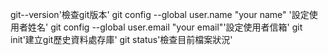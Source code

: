 git--version'檢查git版本'
git config --global user.name "your name" '設定使用者姓名'
git config --global user.email "your email"'設定使用者信箱'
git init'建立git歷史資料處存庫'
git status'檢查目前檔案狀況'